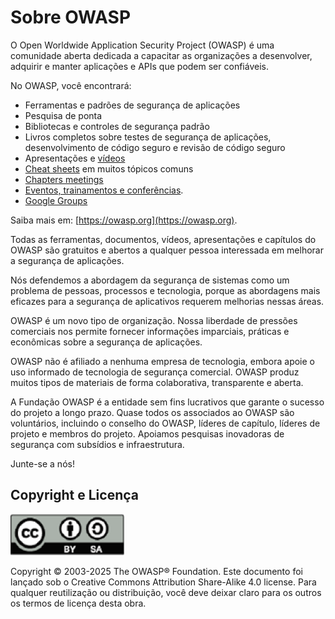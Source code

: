 # Sobre OWASP

O Open Worldwide Application Security Project (OWASP) é uma comunidade aberta dedicada a capacitar as organizações a desenvolver, adquirir e manter aplicações e APIs que podem ser confiáveis.

No OWASP, você encontrará:

- Ferramentas e padrões de segurança de aplicações
- Pesquisa de ponta
- Bibliotecas e controles de segurança padrão
- Livros completos sobre testes de segurança de aplicações, desenvolvimento de código seguro e revisão de código seguro
- Apresentações e [vídeos](https://www.youtube.com/user/OWASPGLOBAL)
- [Cheat sheets](https://cheatsheetseries.owasp.org/) em muitos tópicos comuns
- [Chapters meetings](https://owasp.org/chapters/)
- [Eventos, trainamentos e conferências](https://owasp.org/events/).
- [Google Groups](https://groups.google.com/g/owasp)

Saiba mais em: [https://owasp.org](https://owasp.org).

Todas as ferramentas, documentos, vídeos, apresentações e capítulos do OWASP são gratuitos e abertos a qualquer pessoa interessada em melhorar a segurança de aplicações.

Nós defendemos a abordagem da segurança de sistemas como um problema de pessoas, processos e tecnologia, porque as abordagens mais eficazes para a segurança de aplicativos requerem melhorias nessas áreas.

OWASP é um novo tipo de organização. Nossa liberdade de pressões comerciais nos permite fornecer informações imparciais, práticas e econômicas sobre a segurança de aplicações.

OWASP não é afiliado a nenhuma empresa de tecnologia, embora apoie o uso informado de tecnologia de segurança comercial. OWASP produz muitos tipos de materiais de forma colaborativa, transparente e aberta.

A Fundação OWASP é a entidade sem fins lucrativos que garante o sucesso do projeto a longo prazo. Quase todos os associados ao OWASP são voluntários, incluindo o conselho do OWASP, líderes de capítulo, líderes de projeto e membros do projeto. Apoiamos pesquisas inovadoras de segurança com subsídios e infraestrutura.

Junte-se a nós!

## Copyright e Licença

![licença](assets/license.png)

Copyright © 2003-2025 The OWASP&reg; Foundation. Este documento foi lançado sob o Creative Commons Attribution Share-Alike 4.0 license. Para qualquer reutilização ou distribuição, você deve deixar claro para os outros os termos de licença desta obra.
